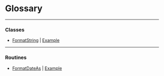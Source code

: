 # Glossary
---
### Classes
- [FormatString](./FormatString.vbs) | [Example](./FormatString.use.vbs)

---
### Routines
- [FormatDateAs](./FormatDateAs.vbs) | [Example](./FormatDateAs.use.vbs)
